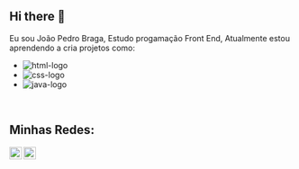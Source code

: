 ## Hi there 👋

Eu sou João Pedro Braga, Estudo progamação Front End, Atualmente estou aprendendo a cria projetos como:

- <img src= "https://img.shields.io/badge/HTML5-E34F26?style=for-the-badge&logo=html5&logoColor=white" alt="html-logo" />
- <img src= "https://img.shields.io/badge/CSS3-1572B6?style=for-the-badge&logo=css3&logoColor=white" alt= "css-logo" />
- <img src= "https://img.shields.io/badge/JavaScript-323330?style=for-the-badge&logo=javascript&logoColor=F7DF1E" alt= "java-logo" />

<br/>

## Minhas Redes:

<p/>
<um href= "https://www.instagram.com/joaobraga.04?igsh=MXdnMndyZ2R1Z29qeQ%3D%3D&utm_source=qr">
<img align="left" alt="icone do instagram uma camera dentro de um quadrado" width="22px" src="https://cdn.jsdelivr.net/npm/simple-icons@v3/icons/instagram.svg" />
</um>
<um href="https://www.linkedin.com/in/joão-pedro-672785219">
<img align="left" alt="LinkedIn" width="22px" src="https://cdn.jsdelivr.net/npm/simple-icons@v3/icons/linkedin.svg" />
</a>
</p>
<br />
<br />
